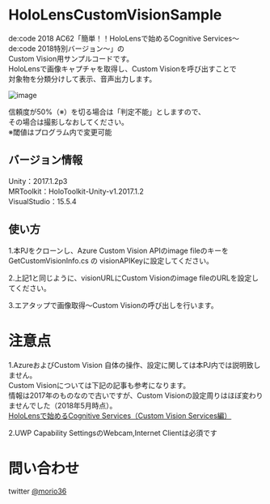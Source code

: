 # HoloLensCustomVisionSample

de:code 2018 AC62「簡単！！HoloLensで始めるCognitive Services～de:code 2018特別バージョン～」の  
Custom Vision用サンプルコードです。  
HoloLensで画像キャプチャを取得し、Custom Visionを呼び出すことで\
対象物を分類分けして表示、音声出力します。

![image](https://github.com/haveagit/HoloLensCustomVisionAPISample/blob/master/Assets/image/cat.jpg)

信頼度が50%（※）を切る場合は「判定不能」としますので、\
その場合は撮影しなおしてください。\
※閾値はプログラム内で変更可能

## バージョン情報
 Unity：2017.1.2p3  
 MRToolkit：HoloToolkit-Unity-v1.2017.1.2  
 VisualStudio：15.5.4  

## 使い方

1.本PJをクローンし、Azure Custom Vision APIのimage fileのキーを  
 GetCustomVisionInfo.cs の visionAPIKeyに設定してください。  

2.上記1と同じように、visionURLにCustom Visionのimage fileのURLを設定してください。

3.エアタップで画像取得～Custom Visionの呼び出しを行います。  

# 注意点

1.AzureおよびCustom Vision 自体の操作、設定に関しては本PJ内では説明致しません。\
  Custom Visionについては下記の記事も参考になります。\
  情報は2017年のものなので古いですが、Custom Visionの設定周りはほぼ変わりませんでした（2018年5月時点）。\
 [HoloLensで始めるCognitive Services（Custom Vision Services編）](https://qiita.com/morio36/items/42ee34a1c97929d44ca2)

2.UWP Capability SettingsのWebcam,Internet Clientは必須です

# 問い合わせ
twitter [@morio36](https://twitter.com/morio36)
